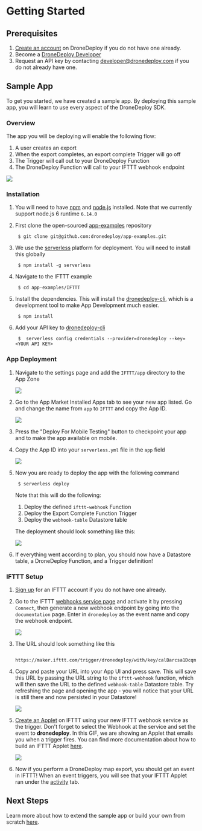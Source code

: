 # Getting Started

## Prerequisites

1. [Create an account](https://www.dronedeploy.com/signup.html) on DroneDeploy if you do not have one already.
1. Become a [DroneDeploy Developer](../developer-mode/developer.md)
1. Request an API key by contacting [developer@dronedeploy.com](mailto:developer@dronedeploy.com) if you do not already have one.

## Sample App

To get you started, we have created a sample app. By deploying this sample app, you will learn to use every aspect of the DroneDeploy SDK.

### Overview

The app you will be deploying will enable the following flow:
1. A user creates an export
1. When the export completes, an export complete Trigger will go off
1. The Trigger will call out to your DroneDeploy Function
1. The DroneDeploy Function will call to your IFTTT webhook endpoint

![](ifttt-flow.png)

### Installation
1. You will need to have [npm](https://www.npmjs.com/) and [node.js](https://nodejs.org/en/) installed. Note that we currently support node.js 6 runtime `6.14.0`
1. First clone the open-sourced [app-examples](https://github.com/dronedeploy/app-examples) repository

        $ git clone git@github.com:dronedeploy/app-examples.git

1. We use the [serverless](https://serverless.com/) platform for deployment. You will need to install this globally

        $ npm install -g serverless

1. Navigate to the IFTTT example

        $ cd app-examples/IFTTT

1. Install the dependencies. This will install the [dronedeploy-cli](dronedeploy-cli.md), which is a development tool to make App Development much easier.

        $ npm install

1. Add your API key to [dronedeploy-cli](dronedeploy-cli.md)

        $  serverless config credentials --provider=dronedeploy --key=<YOUR API KEY>

### App Deployment
1. Navigate to the settings page and add the `IFTTT/app` directory to the App Zone

    ![](ifttt-sample-settings.gif)

1. Go to the App Market Installed Apps tab to see your new app listed. Go and change the name from `app` to `IFTTT` and copy the App ID.

    ![](ifttt-sample-app-id.gif)

1. Press the "Deploy For Mobile Testing" button to checkpoint your app and to make the app available on mobile.

1. Copy the App ID into your `serverless.yml` file in the `app` field

    ![](ifttt-sample-app-id-serverless2.gif)

1. Now you are ready to deploy the app with the following command

        $ serverless deploy

    Note that this will do the following:
    1. Deploy the defined `ifttt-webhook` Function
    1. Deploy the Export Complete Function Trigger
    1. Deploy the `webhook-table` Datastore table

    The deployment should look something like this:

    ![](ifttt-sample-deploy.gif)

1. If everything went according to plan, you should now have a Datastore table, a DroneDeploy Function, and a Trigger definition!

### IFTTT Setup

1. [Sign up](https://ifttt.com/join) for an IFTTT account if you do not have one already.

1. Go to the IFTTT [webhooks service page](https://ifttt.com/maker_webhooks) and activate it by pressing `Connect`, then generate a new webhook endpoint by going into the `documentation` page. Enter in `dronedeploy` as the event name and copy the webhook endpoint.

    ![](ifttt-sample-webhook.gif)

1. The URL should look something like this

        https://maker.ifttt.com/trigger/dronedeploy/with/key/calBarcsa1DcqmSN9_D1acb

1. Copy and paste your URL into your App UI and press save. This will save this URL by passing the URL string to the `ifttt-webhook` function, which will then save the URL to the defined `webhook-table` Datastore table. Try refreshing the page and opening the app - you will notice that your URL is still there and now persisted in your Datastore!

    ![](ifttt-sample-save.gif)

1. [Create an Applet](https://ifttt.com/create) on IFTTT using your new IFTTT webhook service as the trigger. Don't forget to select the Webhook at the service and set the event to **dronedeploy**. In this GIF, we are showing an Applet that emails you when a trigger fires. You can find more documentation about how to build an IFTTT Applet [here](https://ifttt.com/blog/2017/05/how-to-build-an-applet).

    ![](ifttt-applet.gif)

1. Now if you perform a DroneDeploy map export, you should get an event in IFTTT! When an event triggers, you will see that your IFTTT Applet ran under the [activity](https://ifttt.com/activity) tab.

## Next Steps

Learn more about how to extend the sample app or build your own from scratch [here](app-development.md).
